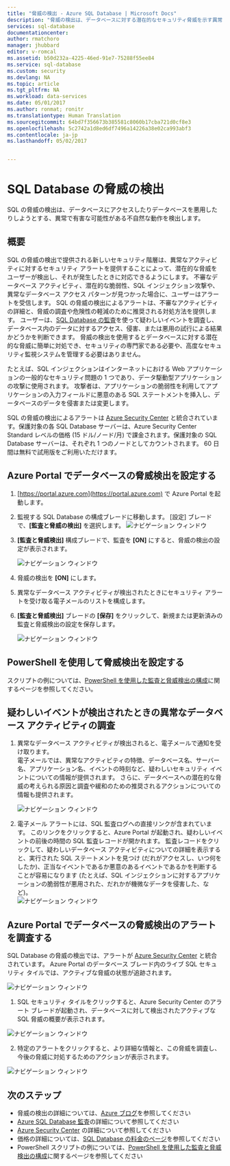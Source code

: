 ```yaml
---
title: "脅威の検出 - Azure SQL Database | Microsoft Docs"
description: "脅威の検出は、データベースに対する潜在的なセキュリティ脅威を示す異常なデータベース アクティビティを検出します。"
services: sql-database
documentationcenter: 
author: rmatchoro
manager: jhubbard
editor: v-romcal
ms.assetid: b50d232a-4225-46ed-91e7-75288f55ee84
ms.service: sql-database
ms.custom: security
ms.devlang: NA
ms.topic: article
ms.tgt_pltfrm: NA
ms.workload: data-services
ms.date: 05/01/2017
ms.author: ronmat; ronitr
ms.translationtype: Human Translation
ms.sourcegitcommit: 64bd7f356673b385581c8060b17cba721d0cf8e3
ms.openlocfilehash: 5c2742a1d8ed6df7496a14226a38e02ca993abf3
ms.contentlocale: ja-jp
ms.lasthandoff: 05/02/2017


---
```

# <a name="sql-database-threat-detection"></a>SQL Database の脅威の検出

SQL の脅威の検出は、データベースにアクセスしたりデータベースを悪用したりしようとする、異常で有害な可能性がある不自然な動作を検出します。

## <a name="overview"></a>概要

SQL の脅威の検出で提供される新しいセキュリティ階層は、異常なアクティビティに対するセキュリティ アラートを提供することによって、潜在的な脅威をユーザーが検出し、それが発生したときに対応できるようにします。  不審なデータベース アクティビティ、潜在的な脆弱性、SQL インジェクション攻撃や、異常なデータベース アクセス パターンが見つかった場合に、ユーザーはアラートを受信します。 SQL の脅威の検出によるアラートは、不審なアクティビティの詳細と、脅威の調査や危険性の軽減のために推奨される対処方法を提供します。 ユーザーは、[SQL Database の監査](sql-database-auditing.md)を使って疑わしいイベントを調査し、データベース内のデータに対するアクセス、侵害、または悪用の試行による結果かどうかを判断できます。 脅威の検出を使用するとデータベースに対する潜在的な脅威に簡単に対処でき、セキュリティの専門家である必要や、高度なセキュリティ監視システムを管理する必要はありません。

たとえば、SQL インジェクションはインターネットにおける Web アプリケーションの一般的なセキュリティ問題の 1 つであり、データ駆動型アプリケーションの攻撃に使用されます。 攻撃者は、アプリケーションの脆弱性を利用してアプリケーションの入力フィールドに悪意のある SQL ステートメントを挿入し、データベースのデータを侵害または変更します。

SQL の脅威の検出によるアラートは [Azure Security Center](https://azure.microsoft.com/en-us/services/security-center/) と統合されています。保護対象の各 SQL Database サーバーは、Azure Security Center Standard レベルの価格 (15 ドル/ノード/月) で課金されます。保護対象の SQL Database サーバーは、それぞれ 1 つのノードとしてカウントされます。 60 日間は無料で試用版をご利用いただけます。 

## <a name="set-up-threat-detection-for-your-database-in-the-azure-portal"></a>Azure Portal でデータベースの脅威検出を設定する
1. [https://portal.azure.com](https://portal.azure.com) で Azure Portal を起動します。
2. 監視する SQL Database の構成ブレードに移動します。 [設定] ブレードで、**[監査と脅威の検出]** を選択します。 
    ![ナビゲーション ウィンドウ][1]
3. **[監査と脅威検出]** 構成ブレードで、監査を **[ON]** にすると、脅威の検出の設定が表示されます。
  
    ![ナビゲーション ウィンドウ][2]
4. 脅威の検出を **[ON]** にします。
5. 異常なデータベース アクティビティが検出されたときにセキュリティ アラートを受け取る電子メールのリストを構成します。
6. **[監査と脅威検出]** ブレードの **[保存]** をクリックして、新規または更新済みの監査と脅威検出の設定を保存します。
       
    ![ナビゲーション ウィンドウ][3]

## <a name="set-up-threat-detection-using-powershell"></a>PowerShell を使用して脅威検出を設定する

スクリプトの例については、[PowerShell を使用した監査と脅威検出の構成](scripts/sql-database-auditing-and-threat-detection-powershell.md)に関するページを参照してください。

## <a name="explore-anomalous-database-activities-upon-detection-of-a-suspicious-event"></a>疑わしいイベントが検出されたときの異常なデータベース アクティビティの調査
1. 異常なデータベース アクティビティが検出されると、電子メールで通知を受け取ります。 <br/>
   電子メールでは、異常なアクティビティの特徴、データベース名、サーバー名、アプリケーション名、イベントの時刻など、疑わしいセキュリティ イベントについての情報が提供されます。 さらに、データベースへの潜在的な脅威の考えられる原因と調査や緩和のための推奨されるアクションについての情報も提供されます。<br/>
     
    ![ナビゲーション ウィンドウ][4]
2. 電子メール アラートには、SQL 監査ログへの直接リンクが含まれています。 このリンクをクリックすると、Azure Portal が起動され、疑わしいイベントの前後の時間の SQL 監査レコードが開かれます。 監査レコードをクリックして、疑わしいデータベース アクティビティについての詳細を表示すると、実行された SQL ステートメントを見つけ (だれがアクセスし、いつ何をしたか)、正当なイベントであるか悪意のあるイベントであるかを判断することが容易になります (たとえば、SQL インジェクションに対するアプリケーションの脆弱性が悪用された、だれかが機微なデータを侵害した、など)。<br/>
   ![ナビゲーション ウィンドウ][5]


## <a name="explore-threat-detection-alerts-for-your-database-in-the-azure-portal"></a>Azure Portal でデータベースの脅威検出のアラートを調査する

SQL Database の脅威の検出では、アラートが [Azure Security Center](https://azure.microsoft.com/en-us/services/security-center/) と統合されています。 Azure Portal のデータベース ブレード内のライブ SQL セキュリティ タイルでは、アクティブな脅威の状態が追跡されます。 

   ![ナビゲーション ウィンドウ][6]
   
1. SQL セキュリティ タイルをクリックすると、Azure Security Center のアラート ブレードが起動され、データベースに対して検出されたアクティブな SQL 脅威の概要が表示されます。 

  ![ナビゲーション ウィンドウ][7]

2. 特定のアラートをクリックすると、より詳細な情報と、この脅威を調査し、今後の脅威に対処するためのアクションが表示されます。

  ![ナビゲーション ウィンドウ][8]


## <a name="next-steps"></a>次のステップ

* 脅威の検出の詳細については、[Azure ブログ](https://azure.microsoft.com/en-us/blog/azure-sql-database-threat-detection-general-availability-in-spring-2017/)を参照してください 
* [Azure SQL Database 監査](sql-database-auditing.md)の詳細について参照してください
* [Azure Security Center](https://docs.microsoft.com/en-us/azure/security-center/security-center-intro) の詳細について参照してください
* 価格の詳細については、[SQL Database の料金のページ](https://azure.microsoft.com/en-us/pricing/details/sql-database/)を参照してください  
* PowerShell スクリプトの例については、[PowerShell を使用した監査と脅威検出の構成](scripts/sql-database-auditing-and-threat-detection-powershell.md)に関するページを参照してください



<!--Image references-->
[1]: ./media/sql-database-threat-detection/1_td_click_on_settings.png
[2]: ./media/sql-database-threat-detection/2_td_turn_on_auditing.png
[3]: ./media/sql-database-threat-detection/3_td_turn_on_threat_detection.png
[4]: ./media/sql-database-threat-detection/4_td_email.png
[5]: ./media/sql-database-threat-detection/5_td_audit_record_details.png
[6]: ./media/sql-database-threat-detection/6_td_security_tile_view_alerts.png
[7]: ./media/sql-database-threat-detection/7_td_SQL_security_alerts_list.png
[8]: ./media/sql-database-threat-detection/8_td_SQL_security_alert_details.png



